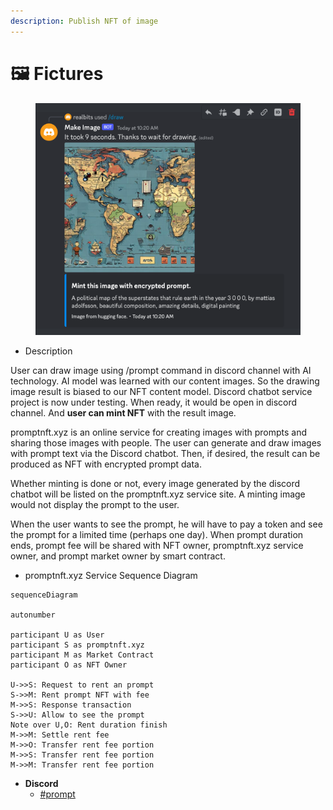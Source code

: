 ```yaml
---
description: Publish NFT of image
---
```


# 🖼 Fictures

<figure><img src="../.gitbook/assets/image (2).png" alt=""><figcaption></figcaption></figure>

* Description

User can draw image using /prompt command in discord channel with AI technology. AI model was learned with our content images. So the drawing image result is biased to our NFT content model. Discord chatbot service project is now under testing. When ready, it would be open in discord channel. And **user can mint NFT** with the result image.

promptnft.xyz is an online service for creating images with prompts and sharing those images with people. The user can generate and draw images with prompt text via the Discord chatbot. Then, if desired, the result can be produced as NFT with encrypted prompt data.

Whether minting is done or not, every image generated by the discord chatbot will be listed on the promptnft.xyz service site. A minting image would not display the prompt to the user.

When the user wants to see the prompt, he will have to pay a token and see the prompt for a limited time (perhaps one day). When prompt duration ends, prompt fee will be shared with NFT owner, promptnft.xyz service owner, and prompt market owner by smart contract.



* promptnft.xyz Service Sequence Diagram

```mermaid
sequenceDiagram

autonumber

participant U as User
participant S as promptnft.xyz
participant M as Market Contract
participant O as NFT Owner

U->>S: Request to rent an prompt
S->>M: Rent prompt NFT with fee
M->>S: Response transaction
S->>U: Allow to see the prompt
Note over U,O: Rent duration finish
M->>M: Settle rent fee
M->>O: Transfer rent fee portion
M->>S: Transfer rent fee portion
M->>M: Transfer rent fee portion
```

* **Discord**
  * [#prompt](https://discord.com/channels/1049501409755811940/1049501409755811943)
